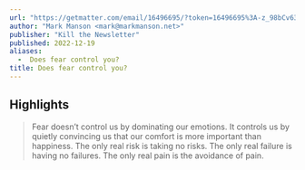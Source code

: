 ```yaml
---
url: "https://getmatter.com/email/16496695/?token=16496695%3A-z_98bCv63lRTiJR3x4m8fSmgaY"
author: "Mark Manson <mark@markmanson.net>"
publisher: "Kill the Newsletter"
published: 2022-12-19
aliases:
  -  Does fear control you?
title: Does fear control you?
---
```


## Highlights
> Fear doesn’t control us by dominating our emotions. It controls us by quietly convincing us that our comfort is more important than happiness. The only real risk is taking no risks. The only real failure is having no failures. The only real pain is the avoidance of pain.

